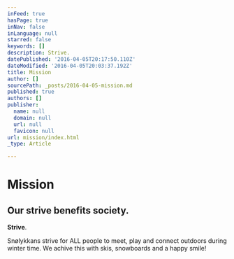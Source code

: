 ```yaml
---
inFeed: true
hasPage: true
inNav: false
inLanguage: null
starred: false
keywords: []
description: Strive.
datePublished: '2016-04-05T20:17:50.110Z'
dateModified: '2016-04-05T20:03:37.192Z'
title: Mission
author: []
sourcePath: _posts/2016-04-05-mission.md
published: true
authors: []
publisher:
  name: null
  domain: null
  url: null
  favicon: null
url: mission/index.html
_type: Article

---
```

# Mission

## Our strive benefits society.

**Strive**.

Snølykkans strive for ALL people to meet, play and connect outdoors during winter time. We achive this with skis, snowboards and a happy smile!